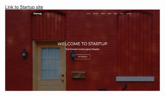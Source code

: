 <a href="http://olga.tokarenko.net/Startup/" target="_blank">Link to Startup site</a>
![Strtup Preview](/images/Startup.png)
